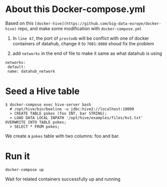 # About this Docker-compose.yml
Based on this `[docker-hive](https://github.com/big-data-europe/docker-hive)` repo, and make some modification with `docker-compose.yml`

1. In `line 47`, the port of `prestodb` will be conflict with one of docker containers of datahub, change it to `7081:8080` shoud fix the problem

2. add `networks` in the end of file to make it same as what datahub is using

```
networks:
 default:
 name: datahub_network
```
# Seed a Hive table
```
$ docker-compose exec hive-server bash
  # /opt/hive/bin/beeline -u jdbc:hive2://localhost:10000
  > CREATE TABLE pokes (foo INT, bar STRING);
  > LOAD DATA LOCAL INPATH '/opt/hive/examples/files/kv1.txt' OVERWRITE INTO TABLE pokes;
  > SELECT * FROM pokes;
```
We create a `pokes` table with two columns: foo and bar. 

# Run it
```
docker-compose up
```
Wait for related containers successfully up and running
